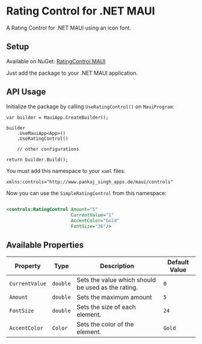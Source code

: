 # Rating Control for .NET MAUI
A Rating Control for .NET MAUI using an icon font.


## Setup

Available on NuGet: [RatingControl.MAUI](https://www.nuget.org/packages/pankaj.util.RatingControl)

Just add the package to your .NET MAUI application.


## API Usage

Initialize the package by calling `UseRatingControl()` on `MauiProgram`:
```CSHARP
var builder = MauiApp.CreateBuilder();

builder
	.UseMauiApp<App>()
	.UseRatingControl()

    // other configurations

return builder.Build();
```


You must add this namespace to your `xaml` files:

```XML
xmlns:controls="http://www.pankaj_singh_apps.de/maui/controls"
```

Now you can use the `SimpleRatingControl` from this namespace:
```XML

<controls:RatingControl Amount="5" 
                        CurrentValue="1" 
                        AccentColor="Gold" 
                        FontSize="36"/>
```


## Available Properties

| Property       | Type          | Description                                              | Default Value |
|----------------|---------------|----------------------------------------------------------|---------------|
| `CurrentValue` | `double`      | Sets the value which should be used as the rating.       | `0`           |
| `Amount`       | `double`      | Sets the maximum amount                                  | `5`           |
| `FontSize`     | `double`      | Sets the size of each element.                           | `24`          |
| `AccentColor`  | `Color`       | Sets the color of the element.                           | `Gold`        |		


```- Listed on [nuget.org](https://www.nuget.org/packages/pankaj.util.RatingControl)		
